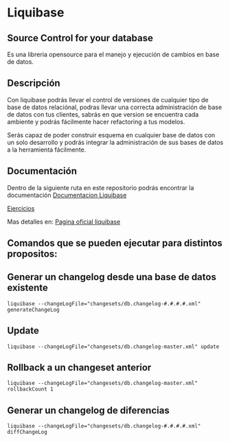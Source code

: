 # Liquibase
## Source Control for your database

Es una libreria opensource para el manejo y ejecución de cambios en base de datos.

## Descripción
Con liquibase podrás llevar el control de versiones de cualquier tipo de base de datos relaciónal, podras llevar una correcta administración de base de datos con tus clientes, sabrás en que version se encuentra cada ambiente y podrás fácilmente hacer refactoring a tus modelos.

Serás capaz de poder construir esquema en cualquier base de datos con un solo desarrollo y podrás integrar la administración de sus bases de datos a la herramienta fácilmente.

## Documentación

Dentro de la siguiente ruta en este repositorio podrás encontrar la documentación
[Documentacion Liquibase](http://devtools.certum.com/bitbucket/projects/ARQ/repos/liquibase/browse/documentacion/Lineamientos.md)

[Ejercicios](http://devtools.certum.com/bitbucket/projects/ARQ/repos/liquibase/browse/documentacion/ejercicios.md)

Mas detalles en: 
[Pagina oficial liquibase](http://www.liquibase.org/)

## Comandos que se pueden ejecutar para distintos propositos:

## Generar un changelog desde una base de datos existente

    liquibase --changeLogFile="changesets/db.changelog-#.#.#.#.xml" generateChangeLog

## Update

    liquibase --changeLogFile="changesets/db.changelog-master.xml" update

## Rollback a un changeset anterior

    liquibase --changeLogFile="changesets/db.changelog-master.xml" rollbackCount 1

## Generar un changelog de diferencias

    liquibase --changeLogFile="changesets/db.changelog-#.#.#.#.xml" diffChangeLog